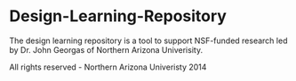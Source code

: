 # Design-Learning-Repository

The design learning repository is a tool to support NSF-funded research led by Dr. John Georgas of Northern Arizona Univerisity.

All rights reserved - Northern Arizona Univeristy 2014
